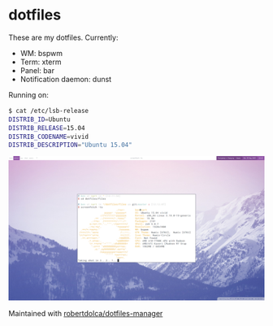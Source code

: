 # dotfiles

These are my dotfiles. Currently:

* WM: bspwm
* Term: xterm
* Panel: bar
* Notification daemon: dunst

Running on:
```sh
$ cat /etc/lsb-release
DISTRIB_ID=Ubuntu
DISTRIB_RELEASE=15.04
DISTRIB_CODENAME=vivid
DISTRIB_DESCRIPTION="Ubuntu 15.04"
```

![screenshot.png](./screenshot.png)

Maintained with [robertdolca/dotfiles-manager](https://github.com/robertdolca/dotfiles-manager)
